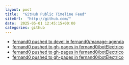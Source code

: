 ```yaml
---
layout: post
title:  "GitHub Public Timeline Feed"
siteUrl:  "http://github.com/"
date:  2025-05-01 12:45:15+00:00
categories: github
---
```

*  [fernand0 pushed to devel in fernand0/manage-agenda](https://github.com/fernand0/manage-agenda/compare/0140eb5056...c884065a7f)
*  [fernand0 pushed to gh-pages in fernand0/botElectrico](https://github.com/fernand0/botElectrico/compare/cc5a158abf...7f89d1f4e2)
*  [fernand0 pushed to gh-pages in fernand0/botElectrico](https://github.com/fernand0/botElectrico/compare/2c8f0d7d4c...22e0e3ba66)
*  [fernand0 pushed to gh-pages in fernand0/botElectrico](https://github.com/fernand0/botElectrico/compare/86e23759e3...c69517f2c2)
